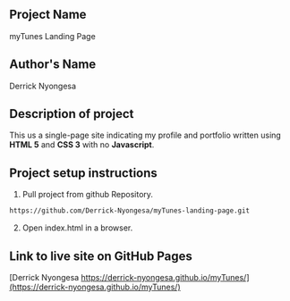 ## Project Name
myTunes Landing Page

## Author's Name
Derrick Nyongesa

## Description of project
This us a single-page site indicating my profile and portfolio written using **HTML 5** and **CSS 3** with no **Javascript**.

## Project setup instructions

1. Pull project from github Repository.

```bash
https://github.com/Derrick-Nyongesa/myTunes-landing-page.git
``` 

2. Open index.html in a browser.

## Link to live site on GitHub Pages
[Derrick Nyongesa https://derrick-nyongesa.github.io/myTunes/](https://derrick-nyongesa.github.io/myTunes/)
